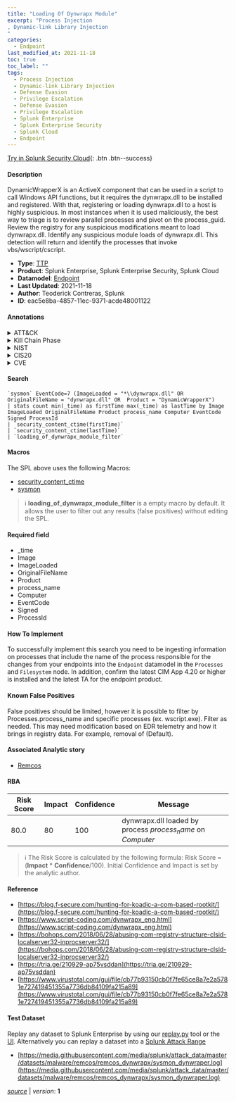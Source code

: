 ```yaml
---
title: "Loading Of Dynwrapx Module"
excerpt: "Process Injection
, Dynamic-link Library Injection
"
categories:
  - Endpoint
last_modified_at: 2021-11-18
toc: true
toc_label: ""
tags:
  - Process Injection
  - Dynamic-link Library Injection
  - Defense Evasion
  - Privilege Escalation
  - Defense Evasion
  - Privilege Escalation
  - Splunk Enterprise
  - Splunk Enterprise Security
  - Splunk Cloud
  - Endpoint
---
```




[Try in Splunk Security Cloud](https://www.splunk.com/en_us/products/cyber-security.html){: .btn .btn--success}

#### Description

DynamicWrapperX is an ActiveX component that can be used in a script to call Windows API functions, but it requires the dynwrapx.dll to be installed and registered. With that, registering or loading dynwrapx.dll to a host is highly suspicious. In most instances when it is used maliciously, the best way to triage is to review parallel processes and pivot on the process_guid. Review the registry for any suspicious modifications meant to load dynwrapx.dll. Identify any suspicious module loads of dynwrapx.dll. This detection will return and identify the processes that invoke vbs/wscript/cscript.

- **Type**: [TTP](https://github.com/splunk/security_content/wiki/Detection-Analytic-Types)
- **Product**: Splunk Enterprise, Splunk Enterprise Security, Splunk Cloud
- **Datamodel**: [Endpoint](https://docs.splunk.com/Documentation/CIM/latest/User/Endpoint)
- **Last Updated**: 2021-11-18
- **Author**: Teoderick Contreras, Splunk
- **ID**: eac5e8ba-4857-11ec-9371-acde48001122


#### Annotations

<details>
  <summary>ATT&CK</summary>

<div markdown="1">


| ID             | Technique        |  Tactic             |
| -------------- | ---------------- |-------------------- |
| [T1055](https://attack.mitre.org/techniques/T1055/) | Process Injection | Defense Evasion, Privilege Escalation |

| [T1055.001](https://attack.mitre.org/techniques/T1055/001/) | Dynamic-link Library Injection | Defense Evasion, Privilege Escalation |

</div>
</details>


<details>
  <summary>Kill Chain Phase</summary>

<div markdown="1">

* Exploitation


</div>
</details>


<details>
  <summary>NIST</summary>

<div markdown="1">



</div>
</details>

<details>
  <summary>CIS20</summary>

<div markdown="1">



</div>
</details>

<details>
  <summary>CVE</summary>

<div markdown="1">


</div>
</details>

#### Search 

```
`sysmon` EventCode=7 (ImageLoaded = "*\\dynwrapx.dll" OR OriginalFileName = "dynwrapx.dll" OR  Product = "DynamicWrapperX") 
| stats count min(_time) as firstTime max(_time) as lastTime by Image ImageLoaded OriginalFileName Product process_name Computer EventCode Signed ProcessId 
| `security_content_ctime(firstTime)` 
| `security_content_ctime(lastTime)` 
| `loading_of_dynwrapx_module_filter`
```

#### Macros
The SPL above uses the following Macros:
* [security_content_ctime](https://github.com/splunk/security_content/blob/develop/macros/security_content_ctime.yml)
* [sysmon](https://github.com/splunk/security_content/blob/develop/macros/sysmon.yml)

> :information_source:
> **loading_of_dynwrapx_module_filter** is a empty macro by default. It allows the user to filter out any results (false positives) without editing the SPL.

#### Required field
* _time
* Image
* ImageLoaded
* OriginalFileName
* Product
* process_name
* Computer
* EventCode
* Signed
* ProcessId


#### How To Implement
To successfully implement this search you need to be ingesting information on processes that include the name of the process responsible for the changes from your endpoints into the `Endpoint` datamodel in the `Processes` and `Filesystem` node. In addition, confirm the latest CIM App 4.20 or higher is installed and the latest TA for the endpoint product.

#### Known False Positives
False positives should be limited, however it is possible to filter by Processes.process_name and specific processes (ex. wscript.exe). Filter as needed. This may need modification based on EDR telemetry and how it brings in registry data. For example, removal of (Default).

#### Associated Analytic story
* [Remcos](/stories/remcos)




#### RBA

| Risk Score  | Impact      | Confidence   | Message      |
| ----------- | ----------- |--------------|--------------|
| 80.0 | 80 | 100 | dynwrapx.dll loaded by process $process_name$ on $Computer$ |


> :information_source:
> The Risk Score is calculated by the following formula: Risk Score = (**Impact** * **Confidence**/100). Initial Confidence and Impact is set by the analytic author. 

#### Reference

* [https://blog.f-secure.com/hunting-for-koadic-a-com-based-rootkit/](https://blog.f-secure.com/hunting-for-koadic-a-com-based-rootkit/)
* [https://www.script-coding.com/dynwrapx_eng.html](https://www.script-coding.com/dynwrapx_eng.html)
* [https://bohops.com/2018/06/28/abusing-com-registry-structure-clsid-localserver32-inprocserver32/](https://bohops.com/2018/06/28/abusing-com-registry-structure-clsid-localserver32-inprocserver32/)
* [https://tria.ge/210929-ap75vsddan](https://tria.ge/210929-ap75vsddan)
* [https://www.virustotal.com/gui/file/cb77b93150cb0f7fe65ce8a7e2a5781e727419451355a7736db84109fa215a89](https://www.virustotal.com/gui/file/cb77b93150cb0f7fe65ce8a7e2a5781e727419451355a7736db84109fa215a89)



#### Test Dataset
Replay any dataset to Splunk Enterprise by using our [replay.py](https://github.com/splunk/attack_data#using-replaypy) tool or the [UI](https://github.com/splunk/attack_data#using-ui).
Alternatively you can replay a dataset into a [Splunk Attack Range](https://github.com/splunk/attack_range#replay-dumps-into-attack-range-splunk-server)


* [https://media.githubusercontent.com/media/splunk/attack_data/master/datasets/malware/remcos/remcos_dynwrapx/sysmon_dynwraper.log](https://media.githubusercontent.com/media/splunk/attack_data/master/datasets/malware/remcos/remcos_dynwrapx/sysmon_dynwraper.log)



[*source*](https://github.com/splunk/security_content/tree/develop/detections/endpoint/loading_of_dynwrapx_module.yml) \| *version*: **1**